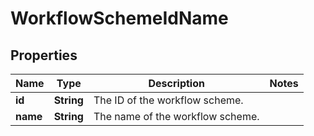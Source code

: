 # WorkflowSchemeIdName

## Properties
Name | Type | Description | Notes
------------ | ------------- | ------------- | -------------
**id** | **String** | The ID of the workflow scheme. | 
**name** | **String** | The name of the workflow scheme. | 
